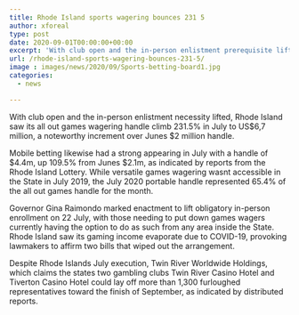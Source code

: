```yaml
---
title: Rhode Island sports wagering bounces 231 5
author: xforeal 
type: post
date: 2020-09-01T00:00:00+00:00
excerpt: 'With club open and the in-person enlistment prerequisite lifted, Rhode Island saw its complete games wagering handle climb 231 '
url: /rhode-island-sports-wagering-bounces-231-5/
image : images/news/2020/09/Sports-betting-board1.jpg
categories:
  - news

---
```

With club open and the in-person enlistment necessity lifted, Rhode Island saw its all out games wagering handle climb 231.5&percnt; in July to US$6,7 million, a noteworthy increment over Junes $2 million handle. 

Mobile betting likewise had a strong appearing in July with a handle of $4.4m, up 109.5&percnt; from Junes $2.1m, as indicated by reports from the Rhode Island Lottery. While versatile games wagering wasnt accessible in the State in July 2019, the July 2020 portable handle represented 65.4&percnt; of the all out games handle for the month. 

Governor Gina Raimondo marked enactment to lift obligatory in-person enrollment on 22 July, with those needing to put down games wagers currently having the option to do as such from any area inside the State. Rhode Island saw its gaming income evaporate due to COVID-19, provoking lawmakers to affirm two bills that wiped out the arrangement. 

Despite Rhode Islands July execution, Twin River Worldwide Holdings, which claims the states two gambling clubs Twin River Casino Hotel and Tiverton Casino Hotel could lay off more than 1,300 furloughed representatives toward the finish of September, as indicated by distributed reports.